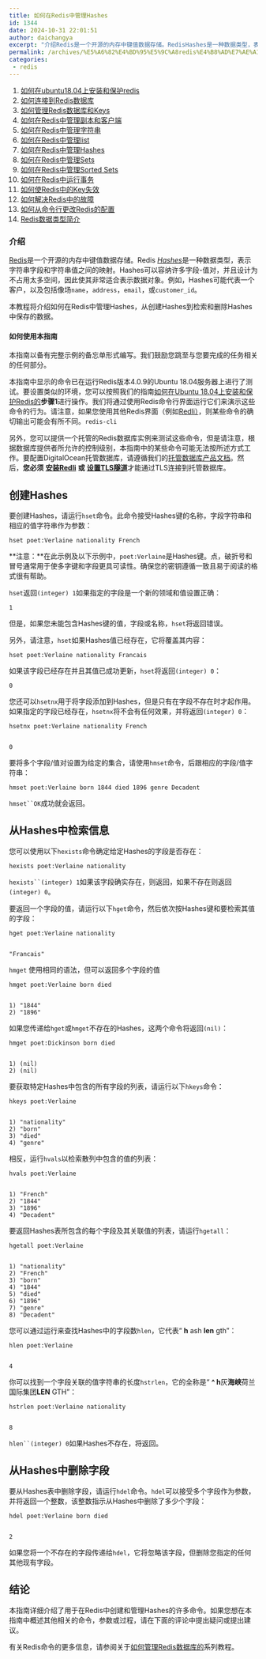 ```yaml
---
title: 如何在Redis中管理Hashes
id: 1344
date: 2024-10-31 22:01:51
author: daichangya
excerpt: "介绍Redis是一个开源的内存中键值数据存储。RedisHashes是一种数据类型，表示字符串字段和字符串值之间的映射。Hashes可以容纳许多字段-值对，并且设计为不占用太多空间，因此使其非常适合表示数据对象。例如，Hashes可能代表一个客户，以及包括像场name，address，email，或"
permalink: /archives/%E5%A6%82%E4%BD%95%E5%9C%A8redis%E4%B8%AD%E7%AE%A1%E7%90%86hashes/
categories:
 - redis
---
```


1. [如何在ubuntu18.04上安装和保护redis](https://blog.jsdiff.com/archives/%E5%A6%82%E4%BD%95%E5%9C%A8ubuntu1804%E4%B8%8A%E5%AE%89%E8%A3%85%E5%92%8C%E4%BF%9D%E6%8A%A4redis)
2. [如何连接到Redis数据库](https://blog.jsdiff.com/archives/howtoconnecttoaredisdatabase)
3. [如何管理Redis数据库和Keys](https://blog.jsdiff.com/archives/howtomanageredisdatabasesandkeys)
4. [如何在Redis中管理副本和客户端](https://blog.jsdiff.com/archives/%E5%A6%82%E4%BD%95%E5%9C%A8redis%E4%B8%AD%E7%AE%A1%E7%90%86%E5%89%AF%E6%9C%AC%E5%92%8C%E5%AE%A2%E6%88%B7%E7%AB%AF)
5. [如何在Redis中管理字符串](https://blog.jsdiff.com/archives/%E5%A6%82%E4%BD%95%E5%9C%A8redis%E4%B8%AD%E7%AE%A1%E7%90%86%E5%AD%97%E7%AC%A6%E4%B8%B2)
6. [如何在Redis中管理list](https://blog.jsdiff.com/archives/listsinredis)
7. [如何在Redis中管理Hashes](https://blog.jsdiff.com/archives/%E5%A6%82%E4%BD%95%E5%9C%A8redis%E4%B8%AD%E7%AE%A1%E7%90%86hashes)
8. [如何在Redis中管理Sets](https://blog.jsdiff.com/archives/%E5%A6%82%E4%BD%95%E5%9C%A8redis%E4%B8%AD%E7%AE%A1%E7%90%86sets)
9. [如何在Redis中管理Sorted Sets](https://blog.jsdiff.com/archives/howtomanagesortedsetsinredis)
10. [如何在Redis中运行事务](https://blog.jsdiff.com/archives/%E5%A6%82%E4%BD%95%E5%9C%A8redis%E4%B8%AD%E8%BF%90%E8%A1%8C%E4%BA%8B%E5%8A%A1)
11. [如何使Redis中的Key失效](https://blog.jsdiff.com/archives/%E5%A6%82%E4%BD%95%E4%BD%BFredis%E4%B8%AD%E7%9A%84keys%E5%A4%B1%E6%95%88)
12. [如何解决Redis中的故障](https://blog.jsdiff.com/archives/%E5%A6%82%E4%BD%95%E8%A7%A3%E5%86%B3redis%E4%B8%AD%E7%9A%84%E9%97%AE%E9%A2%98)
13. [如何从命令行更改Redis的配置](https://blog.jsdiff.com/archives/%E5%A6%82%E4%BD%95%E4%BB%8E%E5%91%BD%E4%BB%A4%E8%A1%8C%E6%9B%B4%E6%94%B9redis%E7%9A%84%E9%85%8D%E7%BD%AE)
14. [Redis数据类型简介](https://blog.jsdiff.com/archives/redis%E6%95%B0%E6%8D%AE%E7%B1%BB%E5%9E%8B%E7%AE%80%E4%BB%8B)

### 介绍

[Redis](https://redis.io/)是一个开源的内存中键值数据存储。Redis [_Hashes_](https://redis.io/topics/data-types#hashes)是一种数据类型，表示字符串字段和字符串值之间的映射。Hashes可以容纳许多字段-值对，并且设计为不占用太多空间，因此使其非常适合表示数据对象。例如，Hashes可能代表一个客户，以及包括像场`name`，`address`，`email`，或`customer_id`。

本教程将介绍如何在Redis中管理Hashes，从创建Hashes到检索和删除Hashes中保存的数据。

#### 如何使用本指南

本指南以备有完整示例的备忘单形式编写。我们鼓励您跳至与您要完成的任务相关的任何部分。

本指南中显示的命令已在运行Redis版本4.0.9的Ubuntu 18.04服务器上进行了测试。要设置类似的环境，您可以按照我们的指南[如何在Ubuntu 18.04上安装和保护Redis的](https://blog.jsdiff.com/archives/%E5%A6%82%E4%BD%95%E5%9C%A8ubuntu1804%E4%B8%8A%E5%AE%89%E8%A3%85%E5%92%8C%E4%BF%9D%E6%8A%A4redis)**步骤1**进行操作。我们将通过使用Redis命令行界面运行它们来演示这些命令的行为。请注意，如果您使用其他Redis界面（例如[Redli）](https://github.com/IBM-Cloud/redli)，则某些命令的确切输出可能会有所不同。[](https://blog.jsdiff.com/archives/%E5%A6%82%E4%BD%95%E5%9C%A8ubuntu1804%E4%B8%8A%E5%AE%89%E8%A3%85%E5%92%8C%E4%BF%9D%E6%8A%A4redis)`redis-cli`[](https://github.com/IBM-Cloud/redli)

另外，您可以提供一个托管的Redis数据库实例来测试这些命令，但是请注意，根据数据库提供者所允许的控制级别，本指南中的某些命令可能无法按所述方式工作。要配置DigitalOcean托管数据库，请遵循我们的[托管数据库产品文档](https://www.digitalocean.com/docs/databases/redis/quickstart/)。然后，**您必须** [**安装Redli**](https://www.digitalocean.com/community/tutorials/how-to-connect-to-managed-database-ubuntu-18-04#connecting-to-a-managed-redis-database) **或** [**设置TLS隧道**](https://www.digitalocean.com/community/tutorials/how-to-connect-to-managed-redis-over-tls-with-stunnel-and-redis-cli)才能通过TLS连接到托管数据库。

创建Hashes
----

要创建Hashes，请运行`hset`命令。此命令接受Hashes键的名称，字段字符串和相应的值字符串作为参数：

    hset poet:Verlaine nationality French
    

**注意：**在此示例及以下示例中，`poet:Verlaine`是Hashes键。点，破折号和冒号通常用于使多字键和字段更具可读性。确保您的密钥遵循一致且易于阅读的格式很有帮助。  

`hset`返回`(integer) 1`如果指定的字段是一个新的领域和值设置正确：

    1
    

但是，如果您未能包含Hashes键的值，字段或名称，`hset`将返回错误。

另外，请注意，`hset`如果Hashes值已经存在，它将覆盖其内容：

    hset poet:Verlaine nationality Francais
    

如果该字段已经存在并且其值已成功更新，`hset`将返回`(integer) 0`：

    0
    

您还可以`hsetnx`用于将字段添加到Hashes，但是只有在字段不存在时才起作用。如果指定的字段已经存在，`hsetnx`将不会有任何效果，并将返回`(integer) 0`：

    hsetnx poet:Verlaine nationality French
    

    0
    

要将多个字段/值对设置为给定的集合，请使用`hmset`命令，后跟相应的字段/值字符串：

    hmset poet:Verlaine born 1844 died 1896 genre Decadent
    

`hmset``OK`成功就会返回。

从Hashes中检索信息
--------

您可以使用以下`hexists`命令确定给定Hashes的字段是否存在：

    hexists poet:Verlaine nationality
    

`hexists``(integer) 1`如果该字段确实存在，则返回，如果不存在则返回`(integer) 0`。

要返回一个字段的值，请运行以下`hget`命令，然后依次按Hashes键和要检索其值的字段：

    hget poet:Verlaine nationality
    

    "Francais"
    

`hmget` 使用相同的语法，但可以返回多个字段的值

    hmget poet:Verlaine born died
    

    1) "1844"
    2) "1896"
    

如果您传递给`hget`或`hmget`不存在的Hashes，这两个命令将返回`(nil)`：

    hmget poet:Dickinson born died
    

    1) (nil)
    2) (nil)
    

要获取特定Hashes中包含的所有字段的列表，请运行以下`hkeys`命令：

    hkeys poet:Verlaine
    

    1) "nationality"
    2) "born"
    3) "died"
    4) "genre"
    

相反，运行`hvals`以检索散列中包含的值的列表：

    hvals poet:Verlaine
    

    1) "French"
    2) "1844"
    3) "1896"
    4) "Decadent"
    

要返回Hashes表所包含的每个字段及其关联值的列表，请运行`hgetall`：

    hgetall poet:Verlaine
    

    1) "nationality"
    2) "French"
    3) "born"
    4) "1844"
    5) "died"
    6) "1896"
    7) "genre"
    8) "Decadent"
    

您可以通过运行来查找Hashes中的字段数`hlen`，它代表“ **h** ash **len** gth”：

    hlen poet:Verlaine
    

    4
    

你可以找到一个字段关联的值字符串的长度`hstrlen`，它的全称是“ **^ h**灰**海峡**荷兰国际集团**LEN** GTH”：

    hstrlen poet:Verlaine nationality
    

    8
    

`hlen``(integer) 0`如果Hashes不存在，将返回。

从Hashes中删除字段
--------

要从Hashes表中删除字段，请运行`hdel`命令。`hdel`可以接受多个字段作为参数，并将返回一个整数，该整数指示从Hashes中删除了多少个字段：

    hdel poet:Verlaine born died
    

    2
    

如果您将一个不存在的字段传递给`hdel`，它将忽略该字段，但删除您指定的任何其他现有字段。

结论
--

本指南详细介绍了用于在Redis中创建和管理Hashes的许多命令。如果您想在本指南中概述其他相关的命令，参数或过程，请在下面的评论中提出疑问或提出建议。

有关Redis命令的更多信息，请参阅关于[如何管理Redis数据库的](https://blog.jsdiff.com/archives/%E5%A6%82%E4%BD%95%E4%BD%BF%E7%94%A8redis%E6%95%B0%E6%8D%AE%E5%BA%93)系列教程。